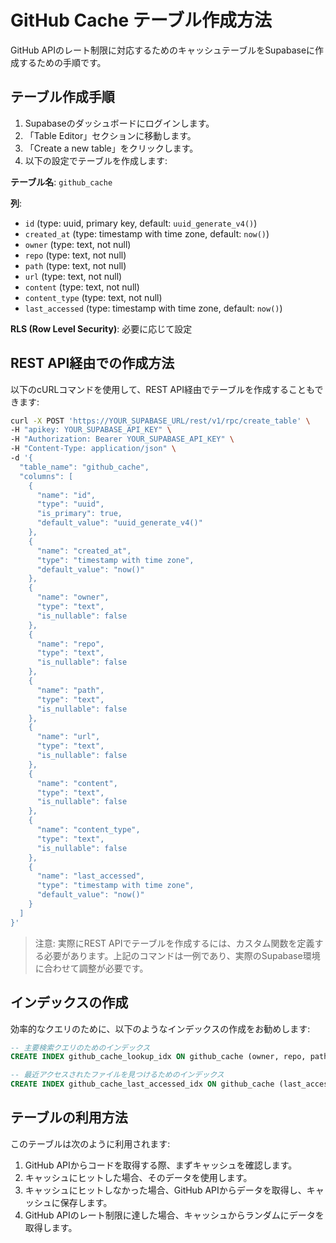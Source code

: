 # GitHub Cache テーブル作成方法

GitHub APIのレート制限に対応するためのキャッシュテーブルをSupabaseに作成するための手順です。

## テーブル作成手順

1. Supabaseのダッシュボードにログインします。
2. 「Table Editor」セクションに移動します。
3. 「Create a new table」をクリックします。
4. 以下の設定でテーブルを作成します:

**テーブル名**: `github_cache`

**列**:
- `id` (type: uuid, primary key, default: `uuid_generate_v4()`)
- `created_at` (type: timestamp with time zone, default: `now()`)
- `owner` (type: text, not null)
- `repo` (type: text, not null)
- `path` (type: text, not null)
- `url` (type: text, not null)
- `content` (type: text, not null)
- `content_type` (type: text, not null)
- `last_accessed` (type: timestamp with time zone, default: `now()`)

**RLS (Row Level Security)**: 必要に応じて設定

## REST API経由での作成方法

以下のcURLコマンドを使用して、REST API経由でテーブルを作成することもできます:

```bash
curl -X POST 'https://YOUR_SUPABASE_URL/rest/v1/rpc/create_table' \
-H "apikey: YOUR_SUPABASE_API_KEY" \
-H "Authorization: Bearer YOUR_SUPABASE_API_KEY" \
-H "Content-Type: application/json" \
-d '{
  "table_name": "github_cache",
  "columns": [
    {
      "name": "id",
      "type": "uuid",
      "is_primary": true,
      "default_value": "uuid_generate_v4()"
    },
    {
      "name": "created_at",
      "type": "timestamp with time zone",
      "default_value": "now()"
    },
    {
      "name": "owner",
      "type": "text",
      "is_nullable": false
    },
    {
      "name": "repo",
      "type": "text",
      "is_nullable": false
    },
    {
      "name": "path",
      "type": "text",
      "is_nullable": false
    },
    {
      "name": "url",
      "type": "text",
      "is_nullable": false
    },
    {
      "name": "content",
      "type": "text",
      "is_nullable": false
    },
    {
      "name": "content_type",
      "type": "text",
      "is_nullable": false
    },
    {
      "name": "last_accessed",
      "type": "timestamp with time zone",
      "default_value": "now()"
    }
  ]
}'
```

> 注意: 実際にREST APIでテーブルを作成するには、カスタム関数を定義する必要があります。上記のコマンドは一例であり、実際のSupabase環境に合わせて調整が必要です。

## インデックスの作成

効率的なクエリのために、以下のようなインデックスの作成をお勧めします:

```sql
-- 主要検索クエリのためのインデックス
CREATE INDEX github_cache_lookup_idx ON github_cache (owner, repo, path, content_type);

-- 最近アクセスされたファイルを見つけるためのインデックス
CREATE INDEX github_cache_last_accessed_idx ON github_cache (last_accessed DESC);
```

## テーブルの利用方法

このテーブルは次のように利用されます:

1. GitHub APIからコードを取得する際、まずキャッシュを確認します。
2. キャッシュにヒットした場合、そのデータを使用します。
3. キャッシュにヒットしなかった場合、GitHub APIからデータを取得し、キャッシュに保存します。
4. GitHub APIのレート制限に達した場合、キャッシュからランダムにデータを取得します。 